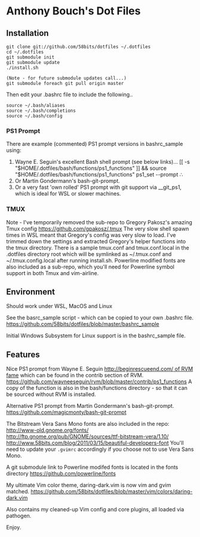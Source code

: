 # Anthony Bouch's Dot Files

## Installation

    git clone git://github.com/58bits/dotfiles ~/.dotfiles
    cd ~/.dotfiles
    git submodule init
    git submodule update
    ./install.sh

    (Note - for future submodule updates call...)
    git submodule foreach git pull origin master

Then edit your .bashrc file to include the following..


    source ~/.bash/aliases
    source ~/.bash/completions
    source ~/.bash/config

### PS1 Prompt

There are example (commented) PS1 prompt versions in bashrc_sample using:

1. Wayne E. Seguin's excellent Bash shell prompt (see below links)...
    [[ -s "$HOME/.dotfiles/bash/functions/ps1_functions" ]] && source "$HOME/.dotfiles/bash/functions/ps1_functions"
    ps1_set --prompt ∴
2. Or Martin Gondermann's bash-git-prompt.
3. Or a very fast 'own rolled' PS1 prompt with git support via __git_ps1, which is ideal for WSL or slower machines. 

### TMUX

Note - I've temporarily removed the sub-repo to Gregory Pakosz's amazing Tmux config
https://github.com/gpakosz/.tmux
The very slow shell spawn times in WSL meant that Gregory's config was very slow to load.
I've trimmed down the settings and extracted Gregory's helper functions into the tmux directory. There is a sample tmux.conf and tmux.conf.local in the .dotfiles directory root which will be symlinked as ~/.tmux.conf and ~/.tmux.config.local after running install.sh. Powerline modified fonts are also included as a sub-repo, which you'll need for Powerline symbol support in both Tmux and vim-airline.

## Environment

Should work under WSL, MacOS and Linux

See the basrc_sample script - which can be copied to your own .bashrc file.
https://github.com/58bits/dotfiles/blob/master/bashrc_sample

Initial Windows Subsystem for Linux support is in the bashrc_sample file.

## Features

Nice PS1 prompt from Wayne E. Seguin [http://beginrescueend.com/ of RVM fame](http://beginrescueend.com/) which can be found in the contrib section of RVM.
https://github.com/wayneeseguin/rvm/blob/master/contrib/ps1_functions
A copy of the function is also in the bash/functions directory - so that
it can be sourced without RVM is installed.

Alternative PS1 prompt from Martin Gondermann's bash-git-prompt.
https://github.com/magicmonty/bash-git-prompt

The Bitstream Vera Sans Mono fonts are also included in the repo:
http://www-old.gnome.org/fonts/
http://ftp.gnome.org/pub/GNOME/sources/ttf-bitstream-vera/1.10/
http://www.58bits.com/blog/2011/03/15/beautiful-developers-font
You'll need to update your `.gvimrc` accordingly if you choose not to use Vera Sans Mono.

A git submodule link to Powerline modifed fonts is located in the fonts directory
https://github.com/powerline/fonts

My ultimate Vim color theme, daring-dark.vim is now vim and gvim matched.
https://github.com/58bits/dotfiles/blob/master/vim/colors/daring-dark.vim

Also contains my cleaned-up Vim config and core plugins, all loaded via pathogen.

Enjoy.
